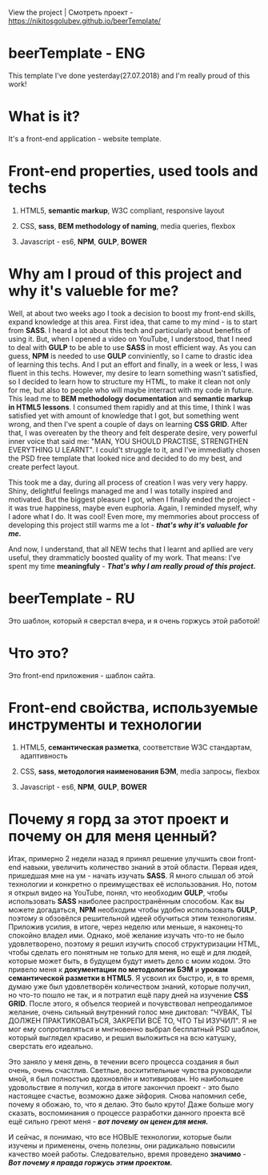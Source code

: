 View the project | Смотреть проект - https://nikitosgolubev.github.io/beerTemplate/

# beerTemplate - ENG
This template I've done yesterday(27.07.2018) and I'm really proud of this work!

# What is it?
It's a front-end application - website template.

# Front-end properties, used tools and techs
1) HTML5, **semantic markup**, W3C compliant, responsive layout

2) CSS, **sass**, **BEM methodology of naming**, media queries, flexbox

3) Javascript - es6, **NPM**, **GULP**, **BOWER**

# Why am I proud of this project and why it's valueble for me?
Well, at about two weeks ago I took a decision to boost my front-end skills, expand knowledge at this area. First idea, that came to my mind - is to start from **SASS**. I heard a lot about this tech and particularly about benefits of using it. But, when I opened a video on YouTube, I understood, that I need to deal with **GULP** to be able to use **SASS** in most efficient way. As you can guess, **NPM** is needed to use **GULP** conviniently, so I came to drastic idea of learning this techs. And I put an effort and finally, in a week or less, I was fluent in this techs. However, my desire to learn something wasn't satisfied, so I decided to learn how to structure my HTML, to make it clean not only for me, but also to people who will maybe interract with my code in future. This lead me to **BEM methodology documentation** and **semantic markup in HTML5 lessons**. I consumed them rapidly and at this time, I think I was satisfied yet with amount of knowledge that I got, but something went wrong, and then I've spent a couple of days on learning **CSS GRID**. After that, I was overeaten by the theory and felt desperate desire, very powerful inner voice that said me: "MAN, YOU SHOULD PRACTISE, STRENGTHEN EVERYTHING U LEARNT". I could't struggle to it, and I've immediatly chosen the PSD free template that looked nice and decided to do my best, and create perfect layout.

This took me a day, during all process of creation I was very very happy. Shiny, delightful feelings managed me and I was totally inspired and motivated. But the biggest pleasure I got, when I finally ended the project - it was true happiness, maybe even euphoria. Again, I reminded myself, why I adore what I do. It was cool! Even more, my memmories about proccess of developing this project still warms me a lot - **_that's why it's valuable for me._** 

And now, I understand, that all NEW techs that I learnt and apllied are very useful, they drammaticly boosted quality of my work. That means: I've spent my time **meaningfuly** - **_That's why I am really proud of this project._**

# beerTemplate - RU
Это шаблон, который я сверстал вчера, и я очень горжусь этой работой!

# Что это?
Это front-end приложения - шаблон сайта.

# Front-end свойства, используемые инструменты и технологии
1) HTML5, **семантическая разметка**, соответствие W3C стандартам, адаптивность

2) CSS, **sass**, **методология наименования БЭМ**, media запросы, flexbox

3) Javascript - es6, **NPM**, **GULP**, **BOWER**

# Почему я горд за этот проект и почему он для меня ценный?
Итак, примерно 2 недели назад я принял решение улучшить свои front-end навыки, увеличить количество знаний в этой области. Первая идея, пришедшая мне на ум - начать изучать **SASS**. Я много слышал об этой технологии и конкретно о преимуществах её использования. Но, потом я открыл видео на YouTube, понял, что необходим **GULP**, чтобы использовать **SASS** наиболее распространённым способом. Как вы можете догадаться, **NPM** необходим чтобы удобно использовать **GULP**, поэтому я обзовёлся решительной идеей обучиться этим технологиям. Приложив усилия, в итоге, через неделю или меньше, я наконец-то спокойно владел ими. Однако, моё желание изучать что-то не было удовлетворено, поэтому я решил изучить способ структуризации HTML, чтобы сделать его понятным не только для меня, но ещё и для людей, которые может быть, в будущем будут иметь дело с моим кодом. Это привело меня к **документации по методологии БЭМ** и **урокам семантической разметки в HTML5**. Я усвоил их быстро, и, в то время, думаю уже был удовлетворён количеством знаний, которые получил, но что-то пошло не так, и я потратил ещё пару дней на изучение **CSS GRID**. После этого, я объелся теорией и почувствовал непреодалимое желание, очень сильный внутренний голос мне диктовал: "ЧУВАК, ТЫ ДОЛЖЕН ПРАКТИКОВАТЬСЯ, ЗАКРЕПИ ВСЁ ТО, ЧТО ТЫ ИЗУЧИЛ". Я не мог ему сопротивляться и мнгновенно выбрал бесплатный PSD шаблон, который выглядел красиво, и решил выложиться на всю катушку, сверстать его идеально.

Это заняло у меня день, в течении всего процесса создания я был очень, очень счастлив. Светлые, восхитительные чувства руководили мной, я был полностью вдохновлён и мотивирован. Но наибольшее удовольствие я получил, когда в итоге закончил проект - это было настоящее счастье, возможно даже эйфория. Снова напомнил себе, почему я обожаю, то, что я делаю. Это было круто! Даже больше могу сказать, воспоминания о процессе разработки данного проекта всё ещё сильно греют меня - **_вот почему он ценен для меня._**

И сейчас, я понимаю, что все НОВЫЕ технологии, которые были изучены и применены, очень полезны, они радикально повысили качество моей работы. Следовательно, время проведено **значимо** - **_Вот почему я правда горжусь этим проектом._**
